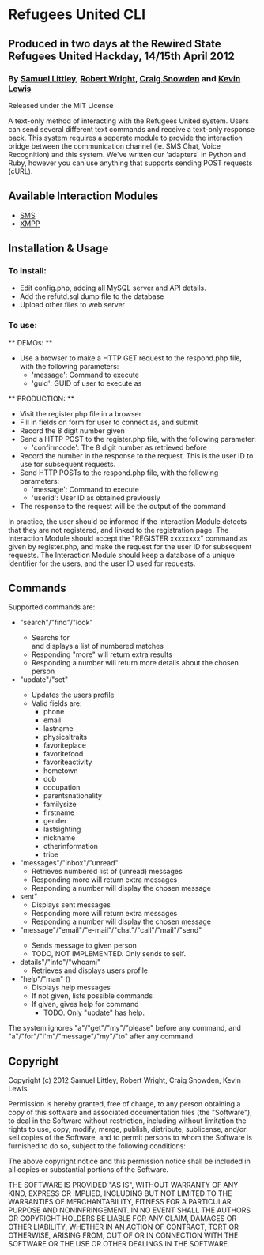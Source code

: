 # Refugees United CLI #
## Produced in two days at the Rewired State Refugees United Hackday, 14/15th April 2012

### By [Samuel Littley](http://github.com/toastwaffle), [Robert Wright](http://www.github.com/PureEntropy), [Craig Snowden](http://github.com/CraigSnowden) and [Kevin Lewis](http://github.com/phazonoverload) ###

Released under the MIT License

A text-only method of interacting with the Refugees United system. Users can send several different text commands and receive a text-only response back. This system requires a seperate module to provide the interaction bridge between the communication channel (ie. SMS Chat, Voice Recognition) and this system. We've written our 'adapters' in Python and Ruby, however you can use anything that supports sending POST requests (cURL).

## Available Interaction Modules ##

* [SMS](http://github.com/toastwaffle/refutdcli-twilio)
* [XMPP](http://github.com/toastwaffle/refutdcli-xmpp)

## Installation & Usage ##

### To install: ###

* Edit config.php, adding all MySQL server and API details.
* Add the refutd.sql dump file to the database
* Upload other files to web server

### To use: ###

** DEMOs: **

* Use a browser to make a HTTP GET request to the respond.php file, with the following parameters:
    * 'message': Command to execute
    * 'guid': GUID of user to execute as

** PRODUCTION: **

* Visit the register.php file in a browser
* Fill in fields on form for user to connect as, and submit
* Record the 8 digit number given
* Send a HTTP POST to the register.php file, with the following parameter:
    * 'confirmcode': The 8 digit number as retrieved before
* Record the number in the response to the request. This is the user ID to use for subsequent requests.
* Send HTTP POSTs to the respond.php file, with the following parameters:
    * 'message': Command to execute
    * 'userid': User ID as obtained previously
* The response to the request will be the output of the command

In practice, the user should be informed if the Interaction Module detects that they are not registered, and linked to the registration page. The Interaction Module should accept the "REGISTER xxxxxxxx" command as given by register.php, and make the request for the user ID for subsequent requests. The Interaction Module should keep a database of a unique identifier for the users, and the user ID used for requests.

## Commands ##

Supported commands are:

* "search"/"find"/"look" <Search Term>
    * Searchs for <Search Term> and displays a list of numbered matches
    * Responding "more" will return extra results
    * Responding a number will return more details about the chosen person
* "update"/"set" <Field> <Value>
    * Updates the users profile
    * Valid fields are:
        * phone
        * email
        * lastname
        * physicaltraits
        * favoriteplace
        * favoritefood
        * favoriteactivity
        * hometown
        * dob
        * occupation
        * parentsnationality
        * familysize
        * firstname
        * gender
        * lastsighting
        * nickname
        * otherinformation
        * tribe
* "messages"/"inbox"/"unread"
    * Retrieves numbered list of (unread) messages
    * Responding more will return extra messages
    * Responding a number will display the chosen message
* sent"
    * Displays sent messages
    * Responding more will return extra messages
    * Responding a number will display the chosen message
* "message"/"email"/"e-mail"/"chat"/"call"/"mail"/"send" <Name>
    * Sends message to given person
    * TODO, NOT IMPLEMENTED. Only sends to self.
* details"/"info"/"whoami"
    * Retrieves and displays users profile
* "help"/"man" (<command>)
    * Displays help messages
    * If <command> not given, lists possible commands
    * If <command> given, gives help for command
        * TODO. Only "update" has help.

The system ignores "a"/"get"/"my"/"please" before any command, and "a"/"for"/"I'm"/"message"/"my"/"to" after any command.

## Copyright ##

Copyright (c) 2012 Samuel Littley, Robert Wright, Craig Snowden, Kevin Lewis.

Permission is hereby granted, free of charge, to any person obtaining a copy of this software and associated documentation files (the "Software"), to deal in the Software without restriction, including without limitation the rights to use, copy, modify, merge, publish, distribute, sublicense, and/or sell copies of the Software, and to permit persons to whom the Software is furnished to do so, subject to the following conditions:

The above copyright notice and this permission notice shall be included in all copies or substantial portions of the Software.

THE SOFTWARE IS PROVIDED "AS IS", WITHOUT WARRANTY OF ANY KIND, EXPRESS OR IMPLIED, INCLUDING BUT NOT LIMITED TO THE WARRANTIES OF MERCHANTABILITY, FITNESS FOR A PARTICULAR PURPOSE AND NONINFRINGEMENT. IN NO EVENT SHALL THE AUTHORS OR COPYRIGHT HOLDERS BE LIABLE FOR ANY CLAIM, DAMAGES OR OTHER LIABILITY, WHETHER IN AN ACTION OF CONTRACT, TORT OR OTHERWISE, ARISING FROM, OUT OF OR IN CONNECTION WITH THE SOFTWARE OR THE USE OR OTHER DEALINGS IN THE SOFTWARE.